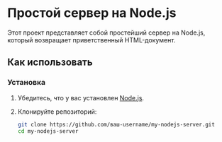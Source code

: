 # Простой сервер на Node.js

Этот проект представляет собой простейший сервер на Node.js, который возвращает приветственный HTML-документ.

## Как использовать

### Установка

1. Убедитесь, что у вас установлен [Node.js](https://nodejs.org/).
2. Клонируйте репозиторий:

   ```bash
   git clone https://github.com/ваш-username/my-nodejs-server.git
   cd my-nodejs-server
